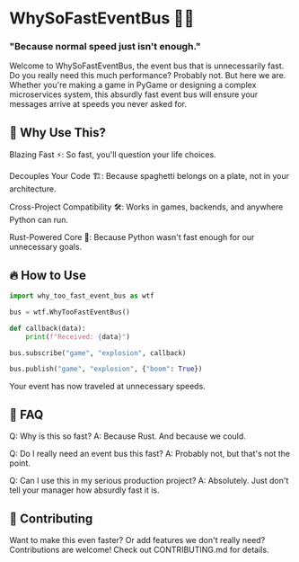 # WhySoFastEventBus 🚀🤔

### "Because normal speed just isn't enough."

Welcome to WhySoFastEventBus, the event bus that is unnecessarily fast. Do you really need this much performance? Probably not. But here we are. Whether you're making a game in PyGame or designing a complex microservices system, this absurdly fast event bus will ensure your messages arrive at speeds you never asked for.

## 🚀 Why Use This?

Blazing Fast ⚡: So fast, you'll question your life choices.

Decouples Your Code 🏗️: Because spaghetti belongs on a plate, not in your architecture.

Cross-Project Compatibility 🛠️: Works in games, backends, and anywhere Python can run.

Rust-Powered Core 🦀: Because Python wasn't fast enough for our unnecessary goals.

## 🔥 How to Use

```python
import why_too_fast_event_bus as wtf

bus = wtf.WhyTooFastEventBus()

def callback(data):
    print(f"Received: {data}")

bus.subscribe("game", "explosion", callback)

bus.publish("game", "explosion", {"boom": True})
```

Your event has now traveled at unnecessary speeds.

## 🤔 FAQ

Q: Why is this so fast?
A: Because Rust. And because we could.

Q: Do I really need an event bus this fast?
A: Probably not, but that's not the point.

Q: Can I use this in my serious production project?
A: Absolutely. Just don't tell your manager how absurdly fast it is.

## 🎉 Contributing

Want to make this even faster? Or add features we don't really need? Contributions are welcome! Check out CONTRIBUTING.md for details.